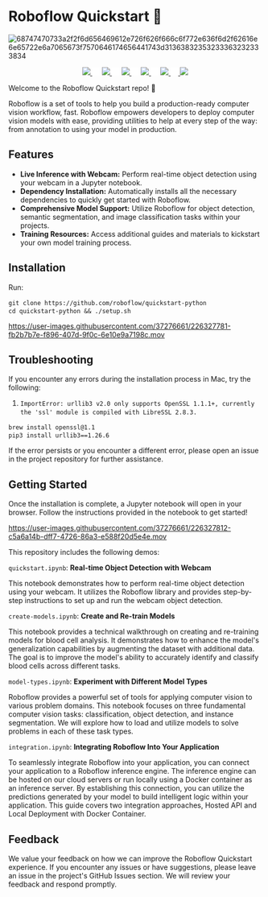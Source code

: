 # Roboflow Quickstart 🚀

![68747470733a2f2f6d656469612e726f626f666c6f772e636f6d2f62616e6e65722e6a7065673f7570646174656441743d31363832353233363232333834](https://github.com/roboflow/quickstart-python/assets/60797147/1793a92b-4ef7-469e-ae43-2a188ea9d2d3)


<div align="center">
    <a href="https://youtube.com/roboflow">
        <img
          src="https://media.roboflow.com/notebooks/template/icons/purple/youtube.png?ik-sdk-version=javascript-1.4.3&updatedAt=1672949634652"
          width="3%"
        />
    </a>
    <img src="https://github.com/SkalskiP/SkalskiP/blob/master/icons/transparent.png" width="3%"/>
    <a href="https://roboflow.com">
        <img
          src="https://media.roboflow.com/notebooks/template/icons/purple/roboflow-app.png?ik-sdk-version=javascript-1.4.3&updatedAt=1672949746649"
          width="3%"
        />
    </a>
    <img src="https://github.com/SkalskiP/SkalskiP/blob/master/icons/transparent.png" width="3%"/>
    <a href="https://www.linkedin.com/company/roboflow-ai/">
        <img
          src="https://media.roboflow.com/notebooks/template/icons/purple/linkedin.png?ik-sdk-version=javascript-1.4.3&updatedAt=1672949633691"
          width="3%"
        />
    </a>
    <img src="https://github.com/SkalskiP/SkalskiP/blob/master/icons/transparent.png" width="3%"/>
    <a href="https://docs.roboflow.com">
        <img
          src="https://media.roboflow.com/notebooks/template/icons/purple/knowledge.png?ik-sdk-version=javascript-1.4.3&updatedAt=1672949634511"
          width="3%"
        />
    </a>
    <img src="https://github.com/SkalskiP/SkalskiP/blob/master/icons/transparent.png" width="3%"/>
    <a href="https://disuss.roboflow.com">
        <img
          src="https://media.roboflow.com/notebooks/template/icons/purple/forum.png?ik-sdk-version=javascript-1.4.3&updatedAt=1672949633584"
          width="3%"
        />
    <img src="https://github.com/SkalskiP/SkalskiP/blob/master/icons/transparent.png" width="3%"/>
    <a href="https://blog.roboflow.com">
        <img
          src="https://media.roboflow.com/notebooks/template/icons/purple/blog.png?ik-sdk-version=javascript-1.4.3&updatedAt=1672949633605"
          width="3%"
        />
    </a>
    </a>
</div>

Welcome to the Roboflow Quickstart repo! 👋

Roboflow is a set of tools to help you build a production-ready computer vision workflow, fast. Roboflow empowers developers to deploy computer vision models with ease, providing utilities to help at every step of the way: from annotation to using your model in production.

## Features

- **Live Inference with Webcam:** Perform real-time object detection using your webcam in a Jupyter notebook.
- **Dependency Installation:** Automatically installs all the necessary dependencies to quickly get started with Roboflow.
- **Comprehensive Model Support:** Utilize Roboflow for object detection, semantic segmentation, and image classification tasks within your projects.
- **Training Resources:** Access additional guides and materials to kickstart your own model training process.

## Installation

Run:

```
git clone https://github.com/roboflow/quickstart-python
cd quickstart-python && ./setup.sh
```

https://user-images.githubusercontent.com/37276661/226327781-fb2b7b7e-f896-407d-9f0c-6e10e9a7198c.mov

## Troubleshooting

If you encounter any errors during the installation process in Mac, try the following:

1. `ImportError: urllib3 v2.0 only supports OpenSSL 1.1.1+, currently the 'ssl' module is compiled with LibreSSL 2.8.3.`

```
brew install openssl@1.1
pip3 install urllib3==1.26.6
```

If the error persists or you encounter a different error, please open an issue in the project repository for further assistance.

## Getting Started

Once the installation is complete, a Jupyter notebook will open in your browser. Follow the instructions provided in the notebook to get started!

https://user-images.githubusercontent.com/37276661/226327812-c5a6a14b-dff7-4726-86a3-e588f20d5e4e.mov

This repository includes the following demos:

`quickstart.ipynb`: **Real-time Object Detection with Webcam**

This notebook demonstrates how to perform real-time object detection using your webcam. It utilizes the Roboflow library and provides step-by-step instructions to set up and run the webcam object detection.

`create-models.ipynb`: **Create and Re-train Models**

This notebook provides a technical walkthrough on creating and re-training models for blood cell analysis. It demonstrates how to enhance the model's generalization capabilities by augmenting the dataset with additional data. The goal is to improve the model's ability to accurately identify and classify blood cells across different tasks.

`model-types.ipynb`: **Experiment with Different Model Types**

Roboflow provides a powerful set of tools for applying computer vision to various problem domains. This notebook focuses on three fundamental computer vision tasks: classification, object detection, and instance segmentation. We will explore how to load and utilize models to solve problems in each of these task types. 

`integration.ipynb`: **Integrating Roboflow Into Your Application**

To seamlessly integrate Roboflow into your application, you can connect your application to a Roboflow inference engine. The inference engine can be hosted on our cloud servers or run locally using a Docker container as an inference server. By establishing this connection, you can utilize the predictions generated by your model to build intelligent logic within your application. This guide covers two integration approaches, Hosted API and Local Deployment with Docker Container.

## Feedback

We value your feedback on how we can improve the Roboflow Quickstart experience. If you encounter any issues or have suggestions, please leave an issue in the project's GitHub Issues section. We will review your feedback and respond promptly.
